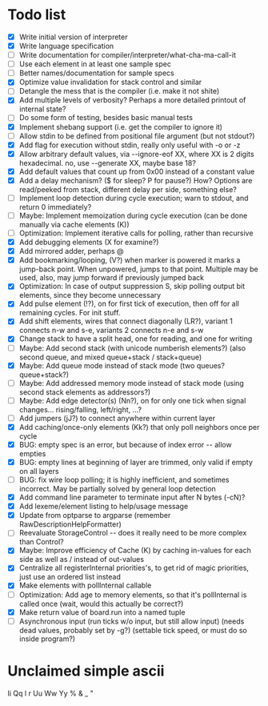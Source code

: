 # Todo list
- [x] Write initial version of interpreter
- [x] Write language specification
- [ ] Write documentation for compiler/interpreter/what-cha-ma-call-it
- [ ] Use each element in at least one sample spec
- [ ] Better names/documentation for sample specs
- [x] Optimize value invalidation for stack control and similar
- [ ] Detangle the mess that is the compiler (i.e. make it not shite)
- [x] Add multiple levels of verbosity? Perhaps a more detailed printout of internal state?
- [ ] Do some form of testing, besides basic manual tests
- [x] Implement shebang support (i.e. get the compiler to ignore it)
- [ ] Allow stdin to be defined from positional file argument (but not stdout?)
- [x] Add flag for execution without stdin, really only useful with -o or -z
- [x] Allow arbitrary default values, via --ignore-eof XX, where XX is 2 digits hexadecimal. no, use --generate XX, maybe base 18?
- [x] Add default values that count up from 0x00 instead of a constant value
- [x] Add a delay mechanism? ($ for sleep? P for pause?) How? Options are read/peeked from stack, different delay per side, something else?
- [ ] Implement loop detection during cycle execution; warn to stdout, and return 0 immediately?
- [ ] Maybe: Implement memoization during cycle execution (can be done manually via cache elements (K))
- [ ] Optimization: Implement iterative calls for polling, rather than recursive
- [x] Add debugging elements (X for examine?)
- [x] Add mirrored adder, perhaps @
- [x] Add bookmarking/looping, (V?) when marker is powered it marks a jump-back point. When unpowered, jumps to that point. Multiple may be used, also, may jump forward if previously jumped back
- [x] Optimization: In case of output suppression S, skip polling output bit elements, since they become unnecessary
- [x] Add pulse element (!?), on for first tick of execution, then off for all remaining cycles. For init stuff.
- [x] Add shift elements, wires that connect diagonally (LR?), variant 1 connects n-w and s-e, variants 2 connects n-e and s-w
- [x] Change stack to have a split head, one for reading, and one for writing
- [ ] Maybe: Add second stack (with unicode numberish elements?) (also second queue, and mixed queue+stack / stack+queue)
- [x] Maybe: Add queue mode instead of stack mode (two queues? queue+stack?)
- [ ] Maybe: Add addressed memory mode instead of stack mode (using second stack elements as addressors?)
- [ ] Maybe: Add edge detector(s) (Nn?), on for only one tick when signal changes... rising/falling, left/right, ...?
- [ ] Add jumpers (jJ?) to connect anywhere within current layer
- [x] Add caching/once-only elements (Kk?) that only poll neighbors once per cycle
- [x] BUG: empty spec is an error, but because of index error -- allow empties
- [x] BUG: empty lines at beginning of layer are trimmed, only valid if empty on all layers
- [ ] BUG: fix wire loop polling; it is highly inefficient, and sometimes incorrect. May be partially solved by general loop detection
- [x] Add command line parameter to terminate input after N bytes (-cN)?
- [x] Add lexeme/element listing to help/usage message
- [x] Update from optparse to argparse (remember RawDescriptionHelpFormatter)
- [ ] Reevaluate StorageControl -- does it really need to be more complex than Control?
- [x] Maybe: Improve efficiency of Cache (K) by caching in-values for each side as well as / instead of out-values
- [x] Centralize all registerInternal priorities's, to get rid of magic priorities, just use an ordered list instead
- [x] Make elements with pollInternal callable
- [ ] Optimization: Add age to memory elements, so that it's pollInternal is called once (wait, would this actually be correct?)
- [x] Make return value of board.run into a named tuple
- [ ] Asynchronous input (run ticks w/o input, but still allow input) (needs dead values, probably set by -g?) (settable tick speed, or must do so inside program?)

# Unclaimed simple ascii
Ii Qq l r Uu Ww Yy % & _ "
